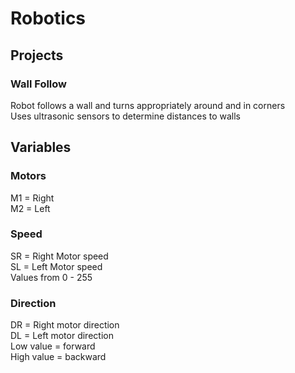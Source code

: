 # Robotics

## Projects
### Wall Follow
Robot follows a wall and turns appropriately around and in corners  
Uses ultrasonic sensors to determine distances to walls  

## Variables
### Motors
M1 = Right  
M2 = Left  

### Speed
SR = Right Motor speed  
SL = Left Motor speed  
Values from 0 - 255  

### Direction
DR = Right motor direction  
DL = Left motor direction  
Low value = forward  
High value = backward  
